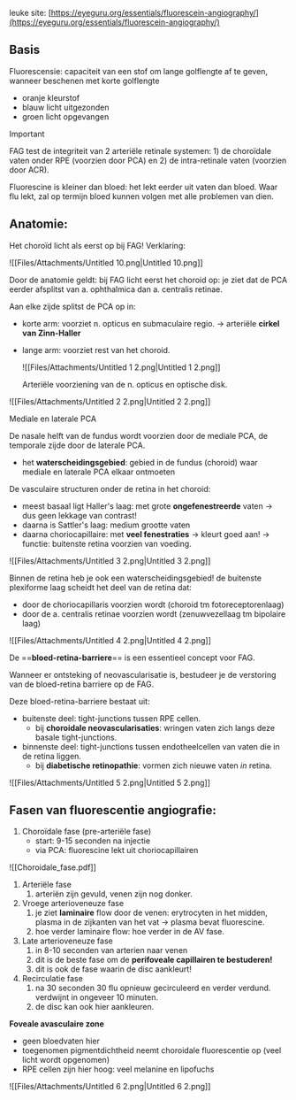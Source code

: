 leuke site: [https://eyeguru.org/essentials/fluorescein-angiography/](https://eyeguru.org/essentials/fluorescein-angiography/)

## Basis

Fluorescensie: capaciteit van een stof om lange golflengte af te geven, wanneer beschenen met korte golflengte

- oranje kleurstof
- blauw licht uitgezonden
- groen licht opgevangen

> [!important]  
> FAG test de integriteit van 2 arteriële retinale systemen: 1) de choroïdale vaten onder RPE (voorzien door PCA) en 2) de intra-retinale vaten (voorzien door ACR).
> 
> Fluorescine is kleiner dan bloed: het lekt eerder uit vaten dan bloed. Waar flu lekt, zal op termijn bloed kunnen volgen met alle problemen van dien. 
 


## **Anatomie:**

Het choroïd licht als eerst op bij FAG! Verklaring:

![[Files/Attachments/Untitled 10.png|Untitled 10.png]]

Door de anatomie geldt: bij FAG licht eerst het choroid op: je ziet dat de PCA eerder afsplitst van a. ophthalmica dan a. centralis retinae.

Aan elke zijde splitst de PCA op in:
- korte arm: voorziet n. opticus en submaculaire regio. → arteriële **cirkel van Zinn-Haller**
- lange arm: voorziet rest van het choroid.
    
    ![[Files/Attachments/Untitled 1 2.png|Untitled 1 2.png]]
    
    Arteriële voorziening van de n. opticus en optische disk.
    

![[Files/Attachments/Untitled 2 2.png|Untitled 2 2.png]]

Mediale en laterale PCA

De nasale helft van de fundus wordt voorzien door de mediale PCA, de temporale zijde door de laterale PCA.

- het **waterscheidingsgebied**: gebied in de fundus (choroid) waar mediale en laterale PCA elkaar ontmoeten

De vasculaire structuren onder de retina in het choroid:
- meest basaal ligt Haller's laag: met grote **ongefenestreerde** vaten → dus geen lekkage van contrast!
- daarna is Sattler's laag: medium grootte vaten
- daarna choriocapillaire: met **veel fenestraties** → kleurt goed aan! → functie: buitenste retina voorzien van voeding.

![[Files/Attachments/Untitled 3 2.png|Untitled 3 2.png]]

  Binnen de retina heb je ook een waterscheidingsgebied! de buitenste plexiforme laag scheidt het deel van de retina dat:

- door de choriocapillaris voorzien wordt (choroid tm fotoreceptorenlaag)
- door de a. centralis retinae voorzien wordt (zenuwvezellaag tm bipolaire laag)

![[Files/Attachments/Untitled 4 2.png|Untitled 4 2.png]]

  
De ==**bloed-retina-barriere**== is een essentieel concept voor FAG.

Wanneer er ontsteking of neovascularisatie is, bestudeer je de verstoring van de bloed-retina barriere op de FAG.

Deze bloed-retina-barriere bestaat uit:

- buitenste deel: tight-junctions tussen RPE cellen.
    - bij **choroidale neovascularisaties**: wringen vaten zich langs deze basale tight-junctions.
- binnenste deel: tight-junctions tussen endotheelcellen van vaten die in de retina liggen.
    - bij **diabetische retinopathie**: vormen zich nieuwe vaten _in_ retina.

![[Files/Attachments/Untitled 5 2.png|Untitled 5 2.png]]

  

## Fasen van fluorescentie angiografie:

1. Choroïdale fase (pre-arteriële fase)
    - start: 9-15 seconden na injectie
    - via PCA: fluorescine lekt uit choriocapillairen

![[Choroidale_fase.pdf]]

1. Arteriële fase
    1. arteriën zijn gevuld, venen zijn nog donker.
2. Vroege arterioveneuze fase
    1. je ziet **laminaire** flow door de venen: erytrocyten in het midden, plasma in de zijkanten van het vat → plasma bevat fluorescine.
    2. hoe verder laminaire flow: hoe verder in de AV fase.
3. Late arterioveneuze fase
    1. in 8-10 seconden van arterien naar venen
    2. dit is de beste fase om de **perifoveale capillairen te bestuderen!**
    3. dit is ook de fase waarin de disc aankleurt!
4. Recirculatie fase
    1. na 30 seconden 30 flu opnieuw gecirculeerd en verder verdund. verdwijnt in ongeveer 10 minuten.
    2. de disc kan ook hier aankleuren.

  

**Foveale avasculaire zone**

- geen bloedvaten hier
- toegenomen pigmentdichtheid neemt choroidale fluorescentie op (veel licht wordt opgenomen)
- RPE cellen zijn hier hoog: veel melanine en lipofuchs

![[Files/Attachments/Untitled 6 2.png|Untitled 6 2.png]]